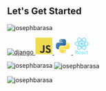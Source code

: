 ## Let's Get Started

<p align="left"> <img src="https://komarev.com/ghpvc/?username=josephbarasa&label=Profile%20views&color=0e75b6&style=flat" alt="josephbarasa" /> </p>

<p align="left">
</p>

<p align="left"> <a href="https://www.djangoproject.com/" target="_blank" rel="noreferrer"> <img src="https://cdn.worldvectorlogo.com/logos/django.svg" alt="django" width="40" height="40"/> </a> <a href="https://developer.mozilla.org/en-US/docs/Web/JavaScript" target="_blank" rel="noreferrer"> <img src="https://raw.githubusercontent.com/devicons/devicon/master/icons/javascript/javascript-original.svg" alt="javascript" width="40" height="40"/> </a> <a href="https://www.python.org" target="_blank" rel="noreferrer"> <img src="https://raw.githubusercontent.com/devicons/devicon/master/icons/python/python-original.svg" alt="python" width="40" height="40"/> </a> <a href="https://reactjs.org/" target="_blank" rel="noreferrer"> <img src="https://raw.githubusercontent.com/devicons/devicon/master/icons/react/react-original-wordmark.svg" alt="react" width="40" height="40"/> </a> </p>

<p><img align="left" src="https://github-readme-stats.vercel.app/api/top-langs?username=josephbarasa&show_icons=true&locale=en&layout=compact&theme=dark" alt="josephbarasa" /></p>

<p>&nbsp;<img align="center" src="https://github-readme-stats.vercel.app/api?username=josephbarasa&show_icons=true&locale=en&theme=dark" alt="josephbarasa" /></p>

<p><img align="center" src="https://github-readme-streak-stats.herokuapp.com/?user=josephbarasa&theme=dark" alt="josephbarasa" /></p>
